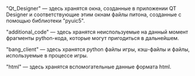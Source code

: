 "Qt_Designer" — здесь хранятся окна, созданные в приложении QT Designer и соответствующие этим окнам файлы питона, созданные с помощью библиотеки "pyuic5".

"additional_code" — здесь хранятся неиспользуемые на данный момент фрагменты python-кода, которые могут пригодиться в дальнейшем.

"bang_client" — здесь хранятся python файлы игры, кэш-файлы и файлы, используемые в процессе игры.

"html" — здесь хранятся вспомогательные данные формата html.

